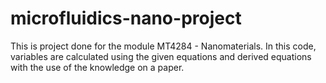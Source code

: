 # microfluidics-nano-project
 This is project done for the module MT4284 - Nanomaterials. In this code, variables are calculated using the given equations and derived equations with the use of the knowledge on a paper. 
